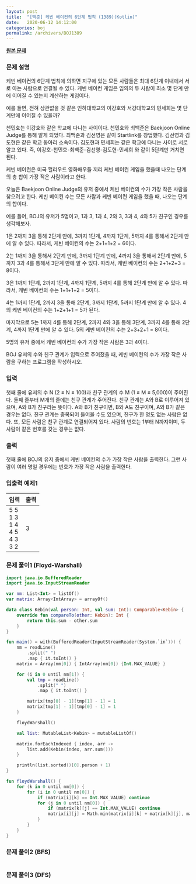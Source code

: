 ```yaml
---
layout: post
title:  "[백준] 케빈 베이컨의 6단계 법칙 (1389)(Kotlin)"
date:   2020-06-12 14:12:00
categories: boj
permalink: /archivers/BOJ1389
---
```


**[원본 문제](https://www.acmicpc.net/problem/1389)**

### 문제 설명

케빈 베이컨의 6단계 법칙에 의하면 지구에 있는 모든 사람들은 최대 6단계 이내에서 서로 아는 사람으로 연결될 수 있다. 케빈 베이컨 게임은 임의의 두 사람이 최소 몇 단계 만에 이어질 수 있는지 계산하는 게임이다.

예를 들면, 전혀 상관없을 것 같은 인하대학교의 이강호와 서강대학교의 민세희는 몇 단계만에 이어질 수 있을까?

천민호는 이강호와 같은 학교에 다니는 사이이다. 천민호와 최백준은 Baekjoon Online Judge를 통해 알게 되었다. 최백준과 김선영은 같이 Startlink를 창업했다. 김선영과 김도현은 같은 학교 동아리 소속이다. 김도현과 민세희는 같은 학교에 다니는 사이로 서로 알고 있다. 즉, 이강호-천민호-최백준-김선영-김도현-민세희 와 같이 5단계만 거치면 된다.

케빈 베이컨은 미국 헐리우드 영화배우들 끼리 케빈 베이컨 게임을 했을때 나오는 단계의 총 합이 가장 적은 사람이라고 한다.

오늘은 Baekjoon Online Judge의 유저 중에서 케빈 베이컨의 수가 가장 작은 사람을 찾으려고 한다. 케빈 베이컨 수는 모든 사람과 케빈 베이컨 게임을 했을 때, 나오는 단계의 합이다.

예를 들어, BOJ의 유저가 5명이고, 1과 3, 1과 4, 2와 3, 3과 4, 4와 5가 친구인 경우를 생각해보자.

1은 2까지 3을 통해 2단계 만에, 3까지 1단계, 4까지 1단계, 5까지 4를 통해서 2단계 만에 알 수 있다. 따라서, 케빈 베이컨의 수는 2+1+1+2 = 6이다.

2는 1까지 3을 통해서 2단계 만에, 3까지 1단계 만에, 4까지 3을 통해서 2단계 만에, 5까지 3과 4를 통해서 3단계 만에 알 수 있다. 따라서, 케빈 베이컨의 수는 2+1+2+3 = 8이다.

3은 1까지 1단계, 2까지 1단계, 4까지 1단계, 5까지 4를 통해 2단계 만에 알 수 있다. 따라서, 케빈 베이컨의 수는 1+1+1+2 = 5이다.

4는 1까지 1단계, 2까지 3을 통해 2단계, 3까지 1단계, 5까지 1단계 만에 알 수 있다. 4의 케빈 베이컨의 수는 1+2+1+1 = 5가 된다.

마지막으로 5는 1까지 4를 통해 2단계, 2까지 4와 3을 통해 3단계, 3까지 4를 통해 2단계, 4까지 1단계 만에 알 수 있다. 5의 케빈 베이컨의 수는 2+3+2+1 = 8이다.

5명의 유저 중에서 케빈 베이컨의 수가 가장 작은 사람은 3과 4이다.

BOJ 유저의 수와 친구 관계가 입력으로 주어졌을 때, 케빈 베이컨의 수가 가장 작은 사람을 구하는 프로그램을 작성하시오.

### 입력

첫째 줄에 유저의 수 N (2 ≤ N ≤ 100)과 친구 관계의 수 M (1 ≤ M ≤ 5,000)이 주어진다. 둘째 줄부터 M개의 줄에는 친구 관계가 주어진다. 친구 관계는 A와 B로 이루어져 있으며, A와 B가 친구라는 뜻이다. A와 B가 친구이면, B와 A도 친구이며, A와 B가 같은 경우는 없다. 친구 관계는 중복되어 들어올 수도 있으며, 친구가 한 명도 없는 사람은 없다. 또, 모든 사람은 친구 관계로 연결되어져 있다. 사람의 번호는 1부터 N까지이며, 두 사람이 같은 번호를 갖는 경우는 없다.

### 출력

첫째 줄에 BOJ의 유저 중에서 케빈 베이컨의 수가 가장 작은 사람을 출력한다. 그런 사람이 여러 명일 경우에는 번호가 가장 작은 사람을 출력한다.


### 입출력 예제1

|입력|출력|
|-----|-----|
|5 5<br>1 3<br>1 4<br>4 5<br>4 3<br>3 2|3|


### 문제 풀이1 (Floyd-Warshall)

```kotlin
import java.io.BufferedReader
import java.io.InputStreamReader

var nm: List<Int> = listOf()
var matrix: Array<IntArray> = arrayOf()

data class Kebin(val person: Int, val sum: Int): Comparable<Kebin> {
    override fun compareTo(other: Kebin): Int {
        return this.sum - other.sum
    }
}

fun main() = with(BufferedReader(InputStreamReader(System.`in`))) {
    nm = readLine()
        .split(" ")
        .map { it.toInt() }
    matrix = Array(nm[0]) { IntArray(nm[0]) {Int.MAX_VALUE} }

    for (i in 0 until nm[1]) {
        val tmp = readLine()
            .split(" ")
            .map { it.toInt() }

        matrix[tmp[0] - 1][tmp[1] - 1] = 1
        matrix[tmp[1] - 1][tmp[0] - 1] = 1
    }

    floydWarshall()

    val list: MutableList<Kebin> = mutableListOf()

    matrix.forEachIndexed { index, arr ->
        list.add(Kebin(index, arr.sum()))
    }

    println(list.sorted()[0].person + 1)
}

fun floydWarshall() {
    for (k in 0 until nm[0]) {
        for (i in 0 until nm[0]) {
            if (matrix[i][k] == Int.MAX_VALUE) continue
            for (j in 0 until nm[0]) {
                if (matrix[k][j] == Int.MAX_VALUE) continue
                matrix[i][j] = Math.min(matrix[i][k] + matrix[k][j], matrix[i][j])
            }
        }
    }
}
```

### 문제 풀이2 (BFS)
```kotlin

```

### 문제 풀이3 (DFS)
```kotlin

```
